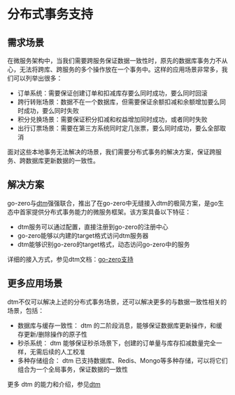 # 分布式事务支持

## 需求场景
在微服务架构中，当我们需要跨服务保证数据一致性时，原先的数据库事务力不从心，无法将跨库、跨服务的多个操作放在一个事务中。这样的应用场景非常多，我们可以列举出很多：
* 订单系统：需要保证创建订单和扣减库存要么同时成功，要么同时回滚
* 跨行转账场景：数据不在一个数据库，但需要保证余额扣减和余额增加要么同时成功，要么同时失败
* 积分兑换场景：需要保证积分扣减和权益增加同时成功，或者同时失败
* 出行订票场景：需要在第三方系统同时定几张票，要么同时成功，要么全部取消

面对这些本地事务无法解决的场景，我们需要分布式事务的解决方案，保证跨服务、跨数据库更新数据的一致性。

## 解决方案
go-zero与[dtm](https://github.com/dtm-labs/dtm)强强联合，推出了在go-zero中无缝接入dtm的极简方案，是go生态中首家提供分布式事务能力的微服务框架。该方案具备以下特征：
* dtm服务可以通过配置，直接注册到go-zero的注册中心
* go-zero能够以内建的target格式访问dtm服务器
* dtm能够识别go-zero的target格式，动态访问go-zero中的服务

详细的接入方式，参见dtm文档：[go-zero支持](https://dtm.pub/ref/gozero.html)

## 更多应用场景
dtm不仅可以解决上述的分布式事务场景，还可以解决更多的与数据一致性相关的场景，包括：
* 数据库与缓存一致性： dtm 的二阶段消息，能够保证数据库更新操作，和缓存更新/删除操作的原子性
* 秒杀系统： dtm 能够保证秒杀场景下，创建的订单量与库存扣减数量完全一样，无需后续的人工校准
* 多种存储组合： dtm 已支持数据库、Redis、Mongo等多种存储，可以将它们组合为一个全局事务，保证数据的一致性

更多 dtm 的能力和介绍，参见[dtm](https://github.com/dtm-labs/dtm)
